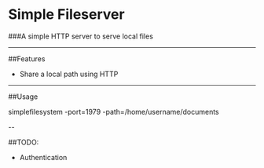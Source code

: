 Simple Fileserver 
=======

###A simple HTTP server to serve local files

---

##Features

- Share a local path using HTTP

---

##Usage

simplefilesystem -port=1979 -path=/home/username/documents  
 
--

##TODO:

- Authentication